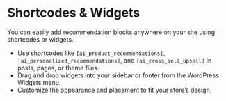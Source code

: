 # Shortcodes & Widgets

You can easily add recommendation blocks anywhere on your site using shortcodes or widgets.

- Use shortcodes like `[ai_product_recommendations]`, `[ai_personalized_recommendations]`, and `[ai_cross_sell_upsell]` in posts, pages, or theme files.
- Drag and drop widgets into your sidebar or footer from the WordPress Widgets menu.
- Customize the appearance and placement to fit your store’s design.
